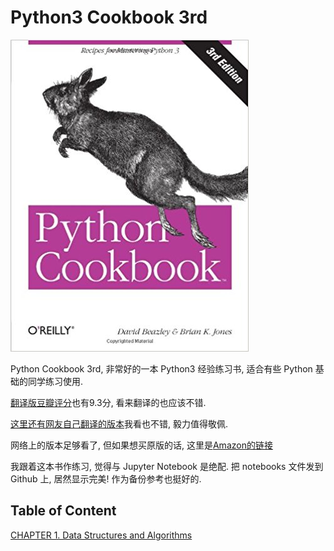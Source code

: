 # Python3 Cookbook 3rd

![img](img/PythonCookbook.jpg)

Python Cookbook 3rd, 非常好的一本 Python3 经验练习书, 适合有些 Python 基础的同学练习使用.

[翻译版豆瓣评分](https://book.douban.com/subject/26381341/)也有9.3分, 看来翻译的也应该不错.

[这里还有网友自己翻译的版本](https://github.com/yidao620c/python3-cookbook)我看也不错, 毅力值得敬佩.

网络上的版本足够看了, 但如果想买原版的话, 这里是[Amazon的链接](https://www.amazon.com/Python-Cookbook-Third-David-Beazley/dp/1449340377/ref=asc_df_1449340377/?tag=hyprod-20&linkCode=df0&hvadid=312176709100&hvpos=1o1&hvnetw=g&hvrand=1891551030246512263&hvpone=&hvptwo=&hvqmt=&hvdev=c&hvdvcmdl=&hvlocint=&hvlocphy=9032184&hvtargid=pla-433802587563&psc=1&tag=&ref=&adgrpid=60258872537&hvpone=&hvptwo=&hvadid=312176709100&hvpos=1o1&hvnetw=g&hvrand=1891551030246512263&hvqmt=&hvdev=c&hvdvcmdl=&hvlocint=&hvlocphy=9032184&hvtargid=pla-433802587563)

我跟着这本书作练习, 觉得与 Jupyter Notebook 是绝配. 把 notebooks 文件发到 Github 上, 居然显示完美! 作为备份参考也挺好的.

## Table of Content

[CHAPTER 1. Data Structures and Algorithms](https://github.com/BaishanLu/Python3_Cookbook/blob/master/CHAPTER%201.%20Data%20Structures%20and%20Algorithms.ipynb)

